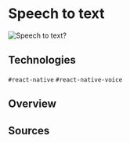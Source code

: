 # Speech to text

![Speech to text?](/img/speechtotextapp.png)

## Technologies
`#react-native` `#react-native-voice`

## Overview

## Sources